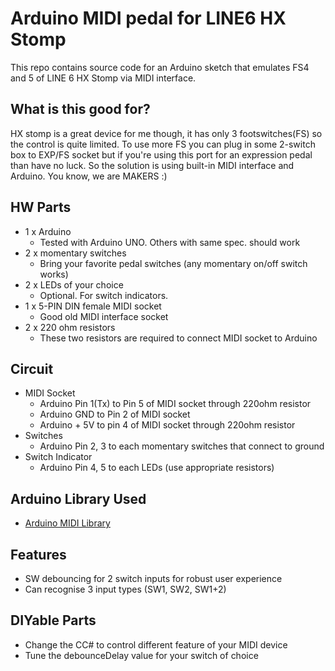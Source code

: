 # Arduino MIDI pedal for LINE6 HX Stomp

This repo contains source code for an Arduino sketch that emulates FS4 and 5 of LINE 6 HX Stomp via MIDI interface.

## What is this good for?
HX stomp is a great device for me though, it has only 3 footswitches(FS) so the control is quite limited. To use more FS you can plug in some 2-switch box to EXP/FS socket but if you're using this port for an expression pedal than have no luck. So the solution is using built-in MIDI interface and Arduino. You know, we are MAKERS :)

## HW Parts
- 1 x Arduino
  - Tested with Arduino UNO. Others with same spec. should work
- 2 x momentary switches
  - Bring your favorite pedal switches (any momentary on/off switch works)
- 2 x LEDs of your choice
  - Optional. For switch indicators.
- 1 x 5-PIN DIN female MIDI socket
  - Good old MIDI interface socket
- 2 x 220 ohm resistors
  - These two resistors are required to connect MIDI socket to Arduino

## Circuit
- MIDI Socket
  - Arduino Pin 1(Tx) to Pin 5 of MIDI socket through 220ohm resistor
  - Arduino GND to Pin 2 of MIDI socket
  - Arduino + 5V to pin 4 of MIDI socket through 220ohm resistor
- Switches
  - Arduino Pin 2, 3 to each momentary switches that connect to ground
- Switch Indicator
  - Arduino Pin 4, 5 to each LEDs (use appropriate resistors)

## Arduino Library Used
- [Arduino MIDI Library](https://github.com/FortySevenEffects/arduino_midi_library)

## Features
- SW debouncing for 2 switch inputs for robust user experience
- Can recognise 3 input types (SW1, SW2, SW1+2)

## DIYable Parts
- Change the CC# to control different feature of your MIDI device
- Tune the debounceDelay value for your switch of choice
